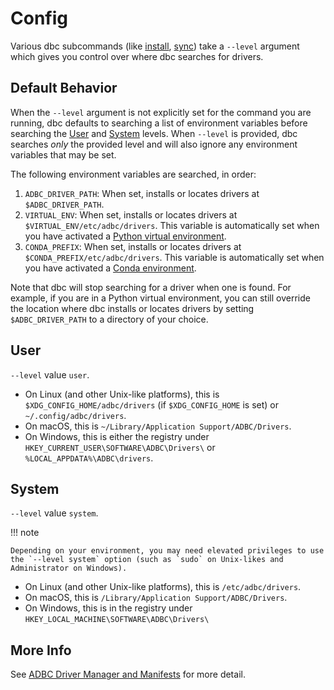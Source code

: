 <!-- Copyright (c) 2025 Columnar Technologies.  All rights reserved. -->

# Config

Various dbc subcommands (like [install](./cli#install), [sync](./cli/#sync)) take a `--level` argument which gives you control over where dbc searches for drivers.

## Default Behavior

When the `--level` argument is not explicitly set for the command you are running, dbc defaults to searching a list of environment variables before searching the [User](#user) and [System](#system) levels.
When `--level` is provided, dbc searches _only_ the provided level and will also ignore any environment variables that may be set.

The following environment variables are searched, in order:

1. `ADBC_DRIVER_PATH`: When set, installs or locates drivers at `$ADBC_DRIVER_PATH`.
2. `VIRTUAL_ENV`: When set, installs or locates drivers at `$VIRTUAL_ENV/etc/adbc/drivers`. This variable is automatically set when you have activated a [Python virtual environment](https://docs.python.org/3/tutorial/venv.html).
3. `CONDA_PREFIX`: When set, installs or locates drivers at `$CONDA_PREFIX/etc/adbc/drivers`. This variable is automatically set when you have activated a [Conda environment](https://docs.conda.io/projects/conda/en/latest/user-guide/concepts/environments.html).

Note that dbc will stop searching for a driver when one is found.
For example, if you are in a Python virtual environment, you can still override the location where dbc installs or locates drivers by setting `$ADBC_DRIVER_PATH` to a directory of your choice.

## User

`--level` value `user`.

- On Linux (and other Unix-like platforms), this is `$XDG_CONFIG_HOME/adbc/drivers` (if `$XDG_CONFIG_HOME` is set) or `~/.config/adbc/drivers`.
- On macOS, this is `~/Library/Application Support/ADBC/Drivers`.
- On Windows, this is either the registry under `HKEY_CURRENT_USER\SOFTWARE\ADBC\Drivers\` or `%LOCAL_APPDATA%\ADBC\drivers`.

## System

`--level` value `system`.

!!! note

    Depending on your environment, you may need elevated privileges to use the `--level system` option (such as `sudo` on Unix-likes and Administrator on Windows).

- On Linux (and other Unix-like platforms), this is `/etc/adbc/drivers`.
- On macOS, this is `/Library/Application Support/ADBC/Drivers`.
- On Windows, this is in the registry under `HKEY_LOCAL_MACHINE\SOFTWARE\ADBC\Drivers\`

## More Info

See [ADBC Driver Manager and Manifests](https://arrow.apache.org/adbc/main/format/driver_manifests.html) for more detail.
